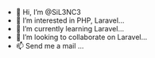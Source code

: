 - 👋 Hi, I’m @SiL3NC3
- 👀 I’m interested in PHP, Laravel...
- 🌱 I’m currently learning Laravel...
- 💞️ I’m looking to collaborate on Laravel...
- 📫 Send me a mail ...

<!---
SiL3NC3/SiL3NC3 is a ✨ special ✨ repository because its `README.md` (this file) appears on your GitHub profile.
You can click the Preview link to take a look at your changes.
--->

